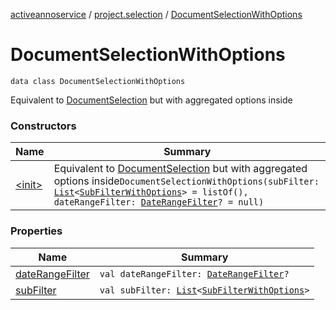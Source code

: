 [activeannoservice](../../index.md) / [project.selection](../index.md) / [DocumentSelectionWithOptions](./index.md)

# DocumentSelectionWithOptions

`data class DocumentSelectionWithOptions`

Equivalent to [DocumentSelection](../-document-selection/index.md) but with aggregated options inside

### Constructors

| Name | Summary |
|---|---|
| [&lt;init&gt;](-init-.md) | Equivalent to [DocumentSelection](../-document-selection/index.md) but with aggregated options inside`DocumentSelectionWithOptions(subFilter: `[`List`](https://kotlinlang.org/api/latest/jvm/stdlib/kotlin.collections/-list/index.html)`<`[`SubFilterWithOptions`](../-sub-filter-with-options/index.md)`> = listOf(), dateRangeFilter: `[`DateRangeFilter`](../-date-range-filter/index.md)`? = null)` |

### Properties

| Name | Summary |
|---|---|
| [dateRangeFilter](date-range-filter.md) | `val dateRangeFilter: `[`DateRangeFilter`](../-date-range-filter/index.md)`?` |
| [subFilter](sub-filter.md) | `val subFilter: `[`List`](https://kotlinlang.org/api/latest/jvm/stdlib/kotlin.collections/-list/index.html)`<`[`SubFilterWithOptions`](../-sub-filter-with-options/index.md)`>` |
